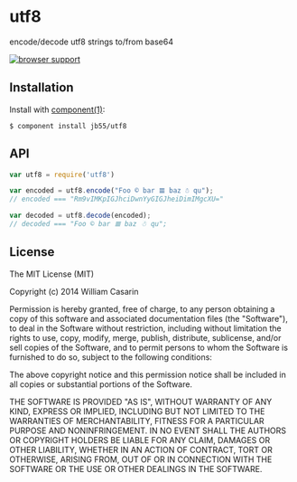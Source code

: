 
# utf8

  encode/decode utf8 strings to/from base64

  [![browser support](https://ci.testling.com/jb55/utf8.png)](https://ci.testling.com/jb55/utf8)

## Installation

  Install with [component(1)](http://component.io):

    $ component install jb55/utf8

## API

```js
var utf8 = require('utf8')

var encoded = utf8.encode("Foo © bar 𝌆 baz ☃ qu");
// encoded === "Rm9vIMKpIGJhciDwnYyGIGJheiDimIMgcXU="

var decoded = utf8.decode(encoded);
// decoded === "Foo © bar 𝌆 baz ☃ qu";
```

## License

  The MIT License (MIT)

  Copyright (c) 2014 William Casarin

  Permission is hereby granted, free of charge, to any person obtaining a copy
  of this software and associated documentation files (the "Software"), to deal
  in the Software without restriction, including without limitation the rights
  to use, copy, modify, merge, publish, distribute, sublicense, and/or sell
  copies of the Software, and to permit persons to whom the Software is
  furnished to do so, subject to the following conditions:

  The above copyright notice and this permission notice shall be included in
  all copies or substantial portions of the Software.

  THE SOFTWARE IS PROVIDED "AS IS", WITHOUT WARRANTY OF ANY KIND, EXPRESS OR
  IMPLIED, INCLUDING BUT NOT LIMITED TO THE WARRANTIES OF MERCHANTABILITY,
  FITNESS FOR A PARTICULAR PURPOSE AND NONINFRINGEMENT. IN NO EVENT SHALL THE
  AUTHORS OR COPYRIGHT HOLDERS BE LIABLE FOR ANY CLAIM, DAMAGES OR OTHER
  LIABILITY, WHETHER IN AN ACTION OF CONTRACT, TORT OR OTHERWISE, ARISING FROM,
  OUT OF OR IN CONNECTION WITH THE SOFTWARE OR THE USE OR OTHER DEALINGS IN
  THE SOFTWARE.
